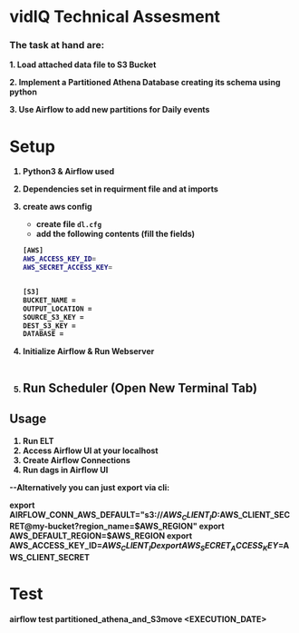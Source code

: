 # vidIQ Technical Assesment

### The task at hand are: 


<b>1.<b/>	Load attached data file to S3 Bucket

<b>2.<b/>	Implement a Partitioned Athena Database creating its schema using python 
    
<b>3.<b/>	Use Airflow to add new partitions for Daily events
    

# Setup
1. Python3 & Airflow used
2. Dependencies set in requirment file and at imports
4. create aws config
   * create file `dl.cfg`
   * add the following contents (fill the fields)
    ```bash
   [AWS]
    AWS_ACCESS_KEY_ID=
    AWS_SECRET_ACCESS_KEY=


    [S3]
    BUCKET_NAME = 
    OUTPUT_LOCATION = 
    SOURCE_S3_KEY = 
    DEST_S3_KEY = 
    DATABASE = 

   ```
5. Initialize Airflow & Run Webserver
   
    ```
6. Run Scheduler (Open New Terminal Tab)
   ---
 

## Usage
1. Run ELT 
2. Access Airflow UI at your localhost
3. Create Airflow Connections
4. Run dags in Airflow UI


--Alternatively you can just export via cli:

export AIRFLOW_CONN_AWS_DEFAULT="s3://$AWS_CLIENT_ID:$AWS_CLIENT_SECRET@my-bucket?region_name=$AWS_REGION"
export AWS_DEFAULT_REGION=$AWS_REGION
export AWS_ACCESS_KEY_ID=$AWS_CLIENT_ID
export AWS_SECRET_ACCESS_KEY=$AWS_CLIENT_SECRET


# Test
airflow test partitioned_athena_and_S3move <EXECUTION_DATE>
